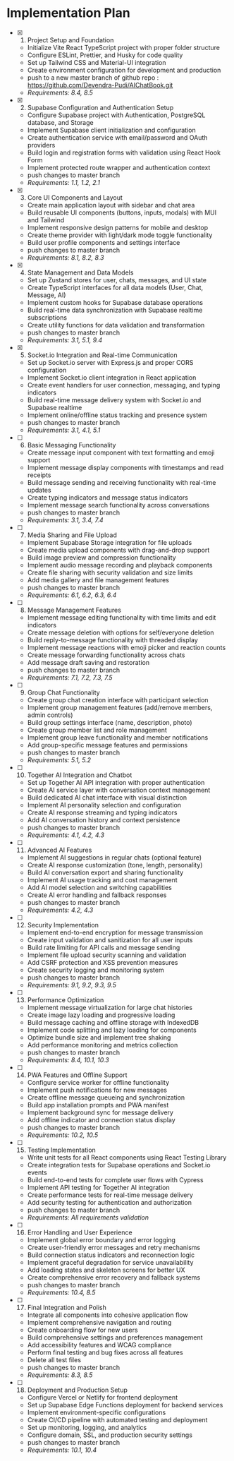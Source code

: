 # Implementation Plan

- [x] 1. Project Setup and Foundation














  - Initialize Vite React TypeScript project with proper folder structure
  - Configure ESLint, Prettier, and Husky for code quality
  - Set up Tailwind CSS and Material-UI integration
  - Create environment configuration for development and production
  - push to a new master branch of github repo : https://github.com/Devendra-Pudi/AIChatBook.git
  - _Requirements: 8.4, 8.5_

- [x] 2. Supabase Configuration and Authentication Setup





  - Configure Supabase project with Authentication, PostgreSQL database, and Storage
  - Implement Supabase client initialization and configuration
  - Create authentication service with email/password and OAuth providers
  - Build login and registration forms with validation using React Hook Form
  - Implement protected route wrapper and authentication context
  - push changes to master branch
  - _Requirements: 1.1, 1.2, 2.1_

- [x] 3. Core UI Components and Layout












  - Create main application layout with sidebar and chat area
  - Build reusable UI components (buttons, inputs, modals) with MUI and Tailwind
  - Implement responsive design patterns for mobile and desktop
  - Create theme provider with light/dark mode toggle functionality
  - Build user profile components and settings interface
  - push changes to master branch
  - _Requirements: 8.1, 8.2, 8.3_

- [x] 4. State Management and Data Models






  - Set up Zustand stores for user, chats, messages, and UI state
  - Create TypeScript interfaces for all data models (User, Chat, Message, AI)
  - Implement custom hooks for Supabase database operations
  - Build real-time data synchronization with Supabase realtime subscriptions
  - Create utility functions for data validation and transformation
  - push changes to master branch
  - _Requirements: 3.1, 5.1, 9.4_

- [x] 5. Socket.io Integration and Real-time Communication







  - Set up Socket.io server with Express.js and proper CORS configuration
  - Implement Socket.io client integration in React application
  - Create event handlers for user connection, messaging, and typing indicators
  - Build real-time message delivery system with Socket.io and Supabase realtime
  - Implement online/offline status tracking and presence system
  - push changes to master branch
  - _Requirements: 3.1, 4.1, 5.1_

- [ ] 6. Basic Messaging Functionality
  - Create message input component with text formatting and emoji support
  - Implement message display components with timestamps and read receipts
  - Build message sending and receiving functionality with real-time updates
  - Create typing indicators and message status indicators
  - Implement message search functionality across conversations
  - push changes to master branch
  - _Requirements: 3.1, 3.4, 7.4_

- [ ] 7. Media Sharing and File Upload
  - Implement Supabase Storage integration for file uploads
  - Create media upload components with drag-and-drop support
  - Build image preview and compression functionality
  - Implement audio message recording and playback components
  - Create file sharing with security validation and size limits
  - Add media gallery and file management features
  - push changes to master branch
  - _Requirements: 6.1, 6.2, 6.3, 6.4_

- [ ] 8. Message Management Features
  - Implement message editing functionality with time limits and edit indicators
  - Create message deletion with options for self/everyone deletion
  - Build reply-to-message functionality with threaded display
  - Implement message reactions with emoji picker and reaction counts
  - Create message forwarding functionality across chats
  - Add message draft saving and restoration
  - push changes to master branch 
  - _Requirements: 7.1, 7.2, 7.3, 7.5_

- [ ] 9. Group Chat Functionality
  - Create group chat creation interface with participant selection
  - Implement group management features (add/remove members, admin controls)
  - Build group settings interface (name, description, photo)
  - Create group member list and role management
  - Implement group leave functionality and member notifications
  - Add group-specific message features and permissions
  - push changes to master branch
  - _Requirements: 5.1, 5.2_

- [ ] 10. Together AI Integration and Chatbot
  - Set up Together AI API integration with proper authentication
  - Create AI service layer with conversation context management
  - Build dedicated AI chat interface with visual distinction
  - Implement AI personality selection and configuration
  - Create AI response streaming and typing indicators
  - Add AI conversation history and context persistence
  - push changes to master branch
  - _Requirements: 4.1, 4.2, 4.3_

- [ ] 11. Advanced AI Features
  - Implement AI suggestions in regular chats (optional feature)
  - Create AI response customization (tone, length, personality)
  - Build AI conversation export and sharing functionality
  - Implement AI usage tracking and cost management
  - Add AI model selection and switching capabilities
  - Create AI error handling and fallback responses
  - push changes to master branch
  - _Requirements: 4.2, 4.3_

- [ ] 12. Security Implementation
  - Implement end-to-end encryption for message transmission
  - Create input validation and sanitization for all user inputs
  - Build rate limiting for API calls and message sending
  - Implement file upload security scanning and validation
  - Add CSRF protection and XSS prevention measures
  - Create security logging and monitoring system
  - push changes to master branch
  - _Requirements: 9.1, 9.2, 9.3, 9.5_

- [ ] 13. Performance Optimization
  - Implement message virtualization for large chat histories
  - Create image lazy loading and progressive loading
  - Build message caching and offline storage with IndexedDB
  - Implement code splitting and lazy loading for components
  - Optimize bundle size and implement tree shaking
  - Add performance monitoring and metrics collection
  - push changes to master branch
  - _Requirements: 8.4, 10.1, 10.3_

- [ ] 14. PWA Features and Offline Support
  - Configure service worker for offline functionality
  - Implement push notifications for new messages
  - Create offline message queueing and synchronization
  - Build app installation prompts and PWA manifest
  - Implement background sync for message delivery
  - Add offline indicator and connection status display
  - push changes to master branch
  - _Requirements: 10.2, 10.5_

- [ ] 15. Testing Implementation
  - Write unit tests for all React components using React Testing Library
  - Create integration tests for Supabase operations and Socket.io events
  - Build end-to-end tests for complete user flows with Cypress
  - Implement API testing for Together AI integration
  - Create performance tests for real-time message delivery
  - Add security testing for authentication and authorization
  - push changes to master branch
  - _Requirements: All requirements validation_

- [ ] 16. Error Handling and User Experience
  - Implement global error boundary and error logging
  - Create user-friendly error messages and retry mechanisms
  - Build connection status indicators and reconnection logic
  - Implement graceful degradation for service unavailability
  - Add loading states and skeleton screens for better UX
  - Create comprehensive error recovery and fallback systems
  - push changes to master branch
  - _Requirements: 10.4, 8.5_

- [ ] 17. Final Integration and Polish
  - Integrate all components into cohesive application flow
  - Implement comprehensive navigation and routing
  - Create onboarding flow for new users
  - Build comprehensive settings and preferences management
  - Add accessibility features and WCAG compliance
  - Perform final testing and bug fixes across all features
  - Delete all test files
  - push changes to master branch
  - _Requirements: 8.3, 8.5_

- [ ] 18. Deployment and Production Setup
  - Configure Vercel or Netlify for frontend deployment
  - Set up Supabase Edge Functions deployment for backend services
  - Implement environment-specific configurations
  - Create CI/CD pipeline with automated testing and deployment
  - Set up monitoring, logging, and analytics
  - Configure domain, SSL, and production security settings
  - push changes to master branch
  - _Requirements: 10.1, 10.4_